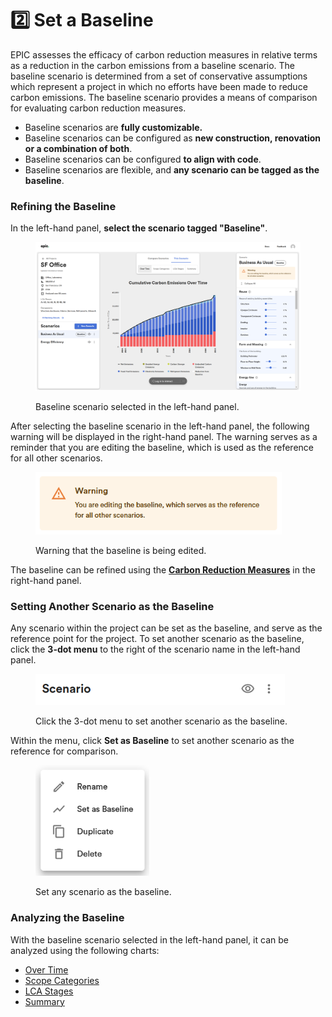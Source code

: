 # 2️⃣ Set a Baseline

EPIC assesses the efficacy of carbon reduction measures in relative terms as a reduction in the carbon emissions from a baseline scenario. The baseline scenario is determined from a set of conservative assumptions which represent a project in which no efforts have been made to reduce carbon emissions. The baseline scenario provides a means of comparison for evaluating carbon reduction measures.&#x20;

* Baseline scenarios are **fully customizable.**&#x20;
* Baseline scenarios can be configured as **new construction, renovation or a combination of both**.&#x20;
* Baseline scenarios can be configured **to align with code**.&#x20;
* Baseline scenarios are flexible, and **any scenario can be tagged as the baseline**.

### Refining the Baseline

In the left-hand panel, **select the scenario tagged "Baseline"**.

<div align="left">

<figure><img src="../.gitbook/assets/image (11).png" alt="" width="563"><figcaption><p>Baseline scenario selected in the left-hand panel.</p></figcaption></figure>

</div>

After selecting the baseline scenario in the left-hand panel, the following warning will be displayed in the right-hand panel. The warning serves as a reminder that you are editing the baseline, which is used as the reference for all other scenarios.

<div align="left">

<figure><img src="../.gitbook/assets/image (12).png" alt="" width="394"><figcaption><p>Warning that the baseline is being edited.</p></figcaption></figure>

</div>

The baseline can be refined using the [**Carbon Reduction Measures**](broken-reference) in the right-hand panel.&#x20;

### Setting Another Scenario as the Baseline

Any scenario within the project can be set as the baseline, and serve as the reference point for the project. To set another scenario as the baseline, click the **3-dot menu** to the right of the scenario name in the left-hand panel.&#x20;

<div align="left">

<figure><img src="../.gitbook/assets/image (13).png" alt="" width="399"><figcaption><p>Click the 3-dot menu to set another scenario as the baseline.</p></figcaption></figure>

</div>

Within the menu, click **Set as Baseline** to set another scenario as the reference for comparison.

<div align="left">

<figure><img src="../.gitbook/assets/image (14).png" alt="" width="182"><figcaption><p>Set any scenario as the baseline.</p></figcaption></figure>

</div>

### Analyzing the Baseline

With the baseline scenario selected in the left-hand panel, it can be analyzed using the following charts:

* [Over Time](reduce-emissions/analyze-scenarios.md)
* [Scope Categories](broken-reference)
* [LCA Stages](broken-reference)
* [Summary](broken-reference)
